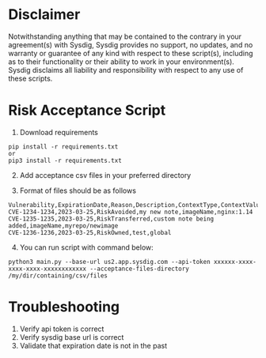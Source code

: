 # Disclaimer

Notwithstanding anything that may be contained to the contrary in your agreement(s) with Sysdig, Sysdig provides no support, no updates, and no warranty or guarantee of any kind with respect to these script(s), including as to their functionality or their ability to work in your environment(s).  Sysdig disclaims all liability and responsibility with respect to any use of these scripts. 

# Risk Acceptance Script

1. Download requirements

```
pip install -r requirements.txt
or
pip3 install -r requirements.txt
```

2. Add acceptance csv files in your preferred directory

3. Format of files should be as follows
```
Vulnerability,ExpirationDate,Reason,Description,ContextType,ContextValue
CVE-1234-1234,2023-03-25,RiskAvoided,my new note,imageName,nginx:1.14
CVE-1235-1235,2023-03-25,RiskTransferred,custom note being added,imageName,myrepo/newimage
CVE-1236-1236,2023-03-25,RiskOwned,test,global
```
4. You can run script with command below:

```
python3 main.py --base-url us2.app.sysdig.com --api-token xxxxxx-xxxx-xxxx-xxxx-xxxxxxxxxxxx --acceptance-files-directory /my/dir/containing/csv/files
```

# Troubleshooting

1. Verify api token is correct
2. Verify sysdig base url is correct
3. Validate that expiration date is not in the past